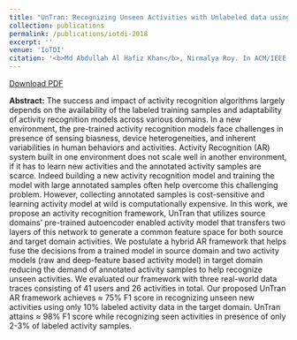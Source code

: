 ```yaml
---
title: "UnTran: Recognizing Unseen Activities with Unlabeled data using Transfer Learning."
collection: publications
permalink: /publications/iotdi-2018
excerpt: ''
venue: 'IoTDI'
citation: '<b>Md Abdullah Al Hafiz Khan</b>, Nirmalya Roy. In ACM/IEEE International Conference on Internet-of-Things Design and Implementation, <i><b>IoTDI 2018</b></i>. Orlando, Florida, USA.'
---
```

[Download PDF](https://ahafizk.github.io/files/UnTran.pdf)

<b>Abstract:</b>
The success and impact of activity recognition algorithms
largely depends on the availability of the labeled training
samples and adaptability of activity recognition models across
various domains. In a new environment, the pre-trained activity
recognition models face challenges in presence of sensing biasness,
device heterogeneities, and inherent variabilities in human
behaviors and activities. Activity Recognition (AR) system built
in one environment does not scale well in another environment,
if it has to learn new activities and the annotated activity
samples are scarce. Indeed building a new activity recognition
model and training the model with large annotated samples
often help overcome this challenging problem. However, collecting
annotated samples is cost-sensitive and learning activity model
at wild is computationally expensive. In this work, we propose
an activity recognition framework, UnTran that utilizes source
domains’ pre-trained autoencoder enabled activity model that
transfers two layers of this network to generate a common feature
space for both source and target domain activities. We postulate
a hybrid AR framework that helps fuse the decisions from a
trained model in source domain and two activity models (raw and
deep-feature based activity model) in target domain reducing the
demand of annotated activity samples to help recognize unseen
activities. We evaluated our framework with three real-world
data traces consisting of 41 users and 26 activities in total. Our
proposed UnTran AR framework achieves ≈ 75% F1 score in
recognizing unseen new activities using only 10% labeled activity
data in the target domain. UnTran attains ≈ 98% F1 score while
recognizing seen activities in presence of only 2-3% of labeled
activity samples.




